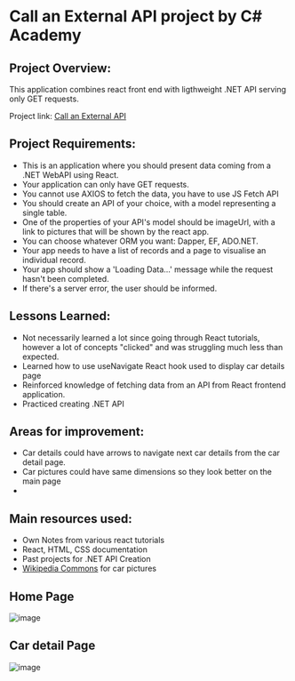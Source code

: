 # Call an External API project by C# Academy

## Project Overview:

This application combines react front end with ligthweight .NET API serving only GET requests.

Project link: [Call an External API](https://www.thecsharpacademy.com/project/36/call-external-api)

## Project Requirements:
- This is an application where you should present data coming from a .NET WebAPI using React.
- Your application can only have GET requests.
- You cannot use AXIOS to fetch the data, you have to use JS Fetch API
- You should create an API of your choice, with a model representing a single table.
- One of the properties of your API's model should be imageUrl, with a link to pictures that will be shown by the react app.
- You can choose whatever ORM you want: Dapper, EF, ADO.NET.
- Your app needs to have a list of records and a page to visualise an individual record.
- Your app should show a 'Loading Data...' message while the request hasn't been completed.
- If there's a server error, the user should be informed.

## Lessons Learned:
- Not necessarily learned a lot since going through React tutorials, however a lot of concepts "clicked" and was struggling much less than expected.
- Learned how to use useNavigate React hook used to display car details page
- Reinforced knowledge of fetching data from an API from React frontend application.
- Practiced creating .NET API

## Areas for improvement:
- Car details could have arrows to navigate next car details from the car detail page.
- Car pictures could have same dimensions so they look better on the main page
- 
## Main resources used:
- Own Notes from various react tutorials
- React, HTML, CSS documentation
- Past projects for .NET API Creation
- [Wikipedia Commons](https://commons.wikimedia.org/wiki/Main_Page) for car pictures

## Home Page
![image](https://github.com/user-attachments/assets/b412b036-bf38-40ec-92e7-17d754f6afd7)

## Car detail Page
![image](https://github.com/user-attachments/assets/feef913f-47a7-4908-a218-35c6fb86e3b7)

